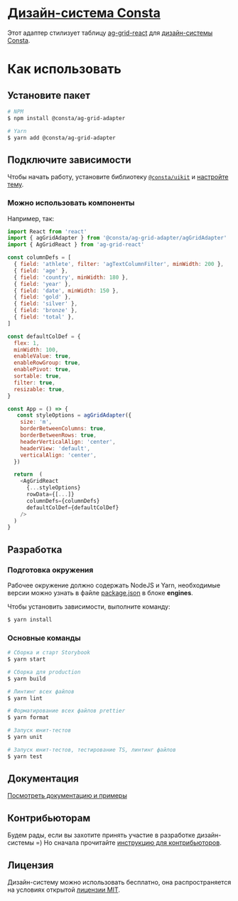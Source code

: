 # [Дизайн-система Consta](https://consta.design/)

Этот адаптер стилизует таблицу [ag-grid-react](https://www.ag-grid.com/react-data-grid/getting-started/) для [дизайн-системы Consta](https://consta.design/).

# Как использовать

## Установите пакет

```sh
# NPM
$ npm install @consta/ag-grid-adapter

# Yarn
$ yarn add @consta/ag-grid-adapter
```

## Подключите зависимости

Чтобы начать работу, установите библиотеку [`@consta/uikit`](https://www.npmjs.com/package/@consta/uikit) и [настройте тему](http://uikit.consta.design/?path=/docs/components-theme--playground).

### Можно использовать компоненты

Например, так:

```js
import React from 'react'
import { agGridAdapter } from '@consta/ag-grid-adapter/agGridAdapter'
import { AgGridReact } from 'ag-grid-react'

const columnDefs = [
  { field: 'athlete', filter: 'agTextColumnFilter', minWidth: 200 },
  { field: 'age' },
  { field: 'country', minWidth: 180 },
  { field: 'year' },
  { field: 'date', minWidth: 150 },
  { field: 'gold' },
  { field: 'silver' },
  { field: 'bronze' },
  { field: 'total' },
]

const defaultColDef = {
  flex: 1,
  minWidth: 100,
  enableValue: true,
  enableRowGroup: true,
  enablePivot: true,
  sortable: true,
  filter: true,
  resizable: true,
}

const App = () => {
   const styleOptions = agGridAdapter({
    size: 'm',
    borderBetweenColumns: true,
    borderBetweenRows: true,
    headerVerticalAlign: 'center',
    headerView: 'default',
    verticalAlign: 'center',
  })

  return  (
    <AgGridReact
      {...styleOptions}
      rowData={[...]}
      columnDefs={columnDefs}
      defaultColDef={defaultColDef}
    />
  )
}
```

## Разработка

### Подготовка окружения

Рабочее окружение должно содержать NodeJS и Yarn, необходимые версии можно узнать в файле [package.json](./package.json) в блоке **engines**.

Чтобы установить зависимости, выполните команду:

```sh
$ yarn install
```

### Основные команды

```sh
# Сборка и старт Storybook
$ yarn start

# Сборка для production
$ yarn build

# Линтинг всех файлов
$ yarn lint

# Форматирование всех файлов prettier
$ yarn format

# Запуск юнит-тестов
$ yarn unit

# Запуск юнит-тестов, тестирование TS, линтинг файлов
$ yarn test
```

## Документация

[Посмотреть документацию и примеры](http://ag-grid-adapter.consta.design/)

## Контрибьюторам

Будем рады, если вы захотите принять участие в разработке дизайн-системы =) Но сначала прочитайте [инструкцию для контрибьюторов](http://uikit.consta.design/?path=/docs/common-develop-contributors--page).

## Лицензия

Дизайн-систему можно использовать бесплатно, она распространяется на условиях открытой [лицензии MIT](https://consta.design/static/licence_mit.pdf).
